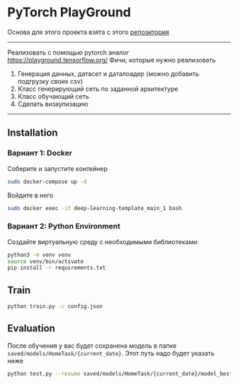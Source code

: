# PyTorch PlayGround

Основа для этого проекта взята с этого [репозитория](https://github.com/victoresque/pytorch-template "Github")

-----

Реализовать с помощью pytorch аналог https://playground.tensorflow.org/
Фичи, которые нужно реализовать
1) Генерация данных, датасет и даталоадер (можно добавить подгрузку своих csv)
2) Класс генерирующий сеть по заданной архитектуре
3) Класс обучающий сеть
4) Сделать визаулизацию

-----

## Installation

### Вариант 1: Docker

Соберите и запустите контейнер
```bash
sudo docker-compose up -d
```
Войдите в него
```bash
sudo docker exec -it deep-learning-template_main_1 bash
```

### Вариант 2: Python Environment

Создайте виртуальную среду с необходимыми библиотеками:

```bash
python3 -m venv venv
source venv/bin/activate
pip install -r requirements.txt
```

## Train

```bash
python train.py -c config.json
```

## Evaluation

После обучения у вас будет сохранена модель в папке `saved/models/HomeTask/{current_date}`. Этот путь надо будет указать ниже

```bash
python test.py --resume saved/models/HomeTask/{current_date}/model_best.pth
```